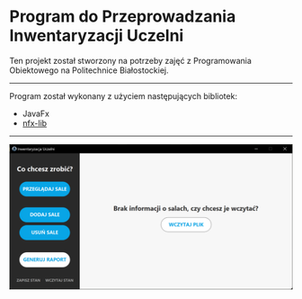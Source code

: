 # Program do Przeprowadzania Inwentaryzacji Uczelni

Ten projekt został stworzony na potrzeby zajęć z Programowania Obiektowego na Politechnice Białostockiej.

---

Program został wykonany z użyciem następujących bibliotek:
- JavaFx
- [nfx-lib](https://github.com/xdsswar/nfx-lib)

---

![alt text](screen.png "Screen")
